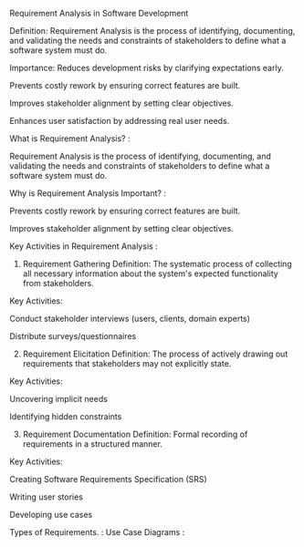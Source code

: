 Requirement Analysis in Software Development

Definition: 
Requirement Analysis is the process of identifying, documenting, and validating the needs and constraints of stakeholders to define what a software system must do.

Importance: 
Reduces development risks by clarifying expectations early.

Prevents costly rework by ensuring correct features are built.

Improves stakeholder alignment by setting clear objectives.

Enhances user satisfaction by addressing real user needs.

What is Requirement Analysis?  :

Requirement Analysis is the process of identifying, documenting, and validating the needs and constraints of stakeholders to define what a software system must do.

Why is Requirement Analysis Important? :

Prevents costly rework by ensuring correct features are built.

Improves stakeholder alignment by setting clear objectives.

Key Activities in Requirement Analysis :

1. Requirement Gathering
Definition:
The systematic process of collecting all necessary information about the system's expected functionality from stakeholders.

Key Activities:

Conduct stakeholder interviews (users, clients, domain experts)

Distribute surveys/questionnaires

2. Requirement Elicitation
Definition:
The process of actively drawing out requirements that stakeholders may not explicitly state.

Key Activities:

Uncovering implicit needs

Identifying hidden constraints

3. Requirement Documentation
Definition:
Formal recording of requirements in a structured manner.

Key Activities:

Creating Software Requirements Specification (SRS)

Writing user stories

Developing use cases

Types of Requirements. :
Use Case Diagrams :


 
